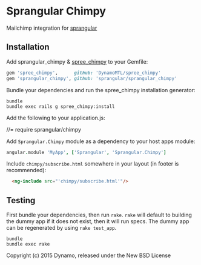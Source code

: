 Sprangular Chimpy
===========

Mailchimp integration for [sprangular](https://github.com/sprangular/sprangular)

Installation
------------

Add sprangular_chimpy & [spree_chimpy](https://github.com/DynamoMTL/spree_chimpy) to your Gemfile:

```ruby
gem 'spree_chimpy',      github: 'DynamoMTL/spree_chimpy'
gem 'sprangular_chimpy', github: 'sprangular/sprangular_chimpy'
```

Bundle your dependencies and run the spree_chimpy installation generator:

```shell
bundle
bundle exec rails g spree_chimpy:install
```

Add the following to your application.js:

//= require sprangular/chimpy

Add `Sprangular.Chimpy` module as a dependency to your host apps module:

```coffee
angular.module 'MyApp', ['Sprangular', 'Sprangular.Chimpy']
```

Include `chimpy/subscribe.html` somewhere in your layout (in footer is recommended):

```html
  <ng-include src="'chimpy/subscribe.html'"/>
```

Testing
-------

First bundle your dependencies, then run `rake`. `rake` will default to building the dummy app if it does not exist, then it will run specs. The dummy app can be regenerated by using `rake test_app`.

```shell
bundle
bundle exec rake
```

Copyright (c) 2015 Dynamo, released under the New BSD License
